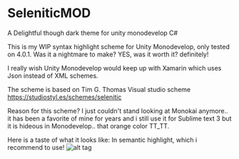 SeleniticMOD
============

A Delightful though dark theme for unity monodevelop C#

This is my WIP syntax highlight scheme for Unity Monodevelop, only tested on 4.0.1.
Was it a nightmare to make? YES, was it worth it? definitely!

I really wish Unity Monodevelop would keep up with Xamarin which uses Json instead of XML schemes.

The scheme is based on Tim G. Thomas Visual studio scheme https://studiostyl.es/schemes/selenitic

Reason for this scheme?
I just couldn't stand looking at Monokai anymore.. it has been a favorite of mine for years and i still use it for Sublime text 3
but it is hideous in Monodevelop.. that orange color TT_TT.

Here is a taste of what it looks like: 
In semantic highlight, which i recommend to use!
![alt tag](http://cloudho.st/i/xFu4McfE.png)
